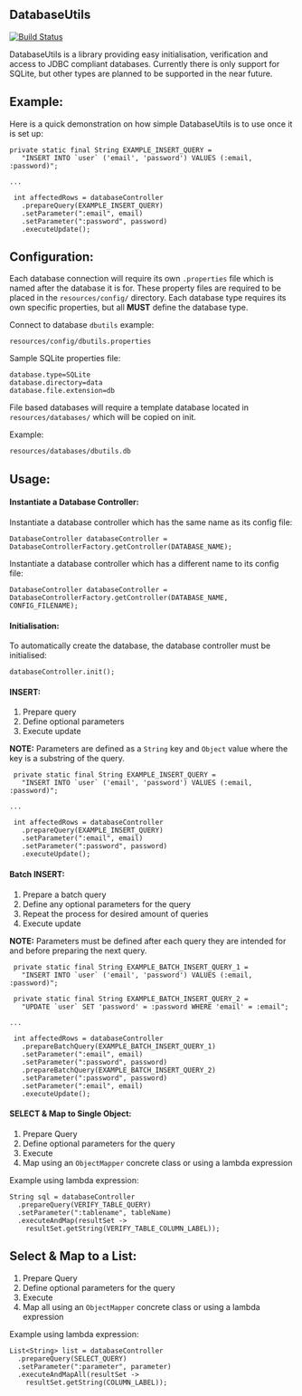 DatabaseUtils
---

[![Build Status](https://travis-ci.org/DanielMajoinen/DatabaseUtils.svg)](https://travis-ci.org/DanielMajoinen/DatabaseUtils)

DatabaseUtils is a library providing easy initialisation, verification and access to JDBC compliant databases. 
Currently there is only support for SQLite, but other types are planned to be supported in the near future.

Example:
---
Here is a quick demonstration on how simple DatabaseUtils is to use once it is set up:

    private static final String EXAMPLE_INSERT_QUERY = 
       "INSERT INTO `user` ('email', 'password') VALUES (:email, :password)";
    
    ...
    
     int affectedRows = databaseController
       .prepareQuery(EXAMPLE_INSERT_QUERY)
       .setParameter(":email", email)
       .setParameter(":password", password)
       .executeUpdate();

Configuration:
---
Each database connection will require its own `.properties` file which is named  after the database it is for. These property 
files are required to be placed in the `resources/config/` directory. Each database type requires 
its own specific properties, but all <strong>MUST</strong> define the database 
type.

Connect to database `dbutils` example: 

    resources/config/dbutils.properties

Sample SQLite properties file:

    database.type=SQLite
    database.directory=data
    database.file.extension=db

File based databases will require a template database located in 
`resources/databases/` which will be copied on init.

Example:

    resources/databases/dbutils.db

Usage:
---
#### Instantiate a Database Controller:

Instantiate a database controller which has the same name as its config file:

    DatabaseController databaseController = DatabaseControllerFactory.getController(DATABASE_NAME);

Instantiate a database controller which has a different name to its config file:

    DatabaseController databaseController = DatabaseControllerFactory.getController(DATABASE_NAME, CONFIG_FILENAME);

#### Initialisation:

To automatically create the database, the database controller must be initialised:

    databaseController.init();


#### INSERT:

  1. Prepare query
  2. Define optional parameters
  3. Execute update

<strong>NOTE:</strong> Parameters are defined as a `String` key and `Object` value where the key is a substring of the query.

     private static final String EXAMPLE_INSERT_QUERY = 
       "INSERT INTO `user` ('email', 'password') VALUES (:email, :password)";
    
    ...
    
     int affectedRows = databaseController
       .prepareQuery(EXAMPLE_INSERT_QUERY)
       .setParameter(":email", email)
       .setParameter(":password", password)
       .executeUpdate();

#### Batch INSERT:

  1. Prepare a batch query
  2. Define any optional parameters for the query
  3. Repeat the process for desired amount of queries
  3. Execute update
  
<strong>NOTE:</strong> Parameters must be defined after each query they are intended for and before preparing the next query.


     private static final String EXAMPLE_BATCH_INSERT_QUERY_1 = 
       "INSERT INTO `user` ('email', 'password') VALUES (:email, :password)";
       
     private static final String EXAMPLE_BATCH_INSERT_QUERY_2 = 
       "UPDATE `user` SET 'password' = :password WHERE 'email' = :email";
    
    ...
    
     int affectedRows = databaseController
       .prepareBatchQuery(EXAMPLE_BATCH_INSERT_QUERY_1)
       .setParameter(":email", email)
       .setParameter(":password", password)
       .prepareBatchQuery(EXAMPLE_BATCH_INSERT_QUERY_2)
       .setParameter(":password", password)
       .setParameter(":email", email)
       .executeUpdate();

#### SELECT & Map to Single Object:

 1. Prepare Query
 2. Define optional parameters for the query
 3. Execute
 4. Map using an `ObjectMapper` concrete class or using a lambda expression
 
Example using lambda expression:

    String sql = databaseController
      .prepareQuery(VERIFY_TABLE_QUERY)
      .setParameter(":tablename", tableName)
      .executeAndMap(resultSet ->
        resultSet.getString(VERIFY_TABLE_COLUMN_LABEL));

## Select & Map to a List:

 1. Prepare Query
 2. Define optional parameters for the query
 3. Execute
 4. Map all using an `ObjectMapper` concrete class or using a lambda expression
 
Example using lambda expression:

    List<String> list = databaseController
      .prepareQuery(SELECT_QUERY)
      .setParameter(":parameter", parameter)
      .executeAndMapAll(resultSet ->
        resultSet.getString(COLUMN_LABEL));
        
